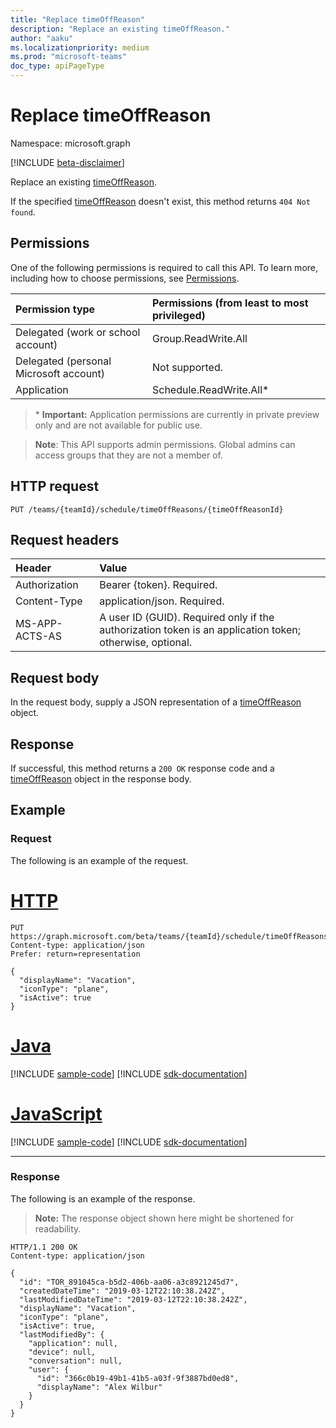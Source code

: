```yaml
---
title: "Replace timeOffReason"
description: "Replace an existing timeOffReason."
author: "aaku"
ms.localizationpriority: medium
ms.prod: "microsoft-teams"
doc_type: apiPageType
---
```


# Replace timeOffReason

Namespace: microsoft.graph

[!INCLUDE [beta-disclaimer](../../includes/beta-disclaimer.md)]

Replace an existing [timeOffReason](../resources/timeoffreason.md).

If the specified [timeOffReason](../resources/timeoffreason.md) doesn't exist, this method returns `404 Not found`.

## Permissions

One of the following permissions is required to call this API. To learn more, including how to choose permissions, see [Permissions](/graph/permissions-reference).

|Permission type      | Permissions (from least to most privileged)              |
|:--------------------|:---------------------------------------------------------|
|Delegated (work or school account) | Group.ReadWrite.All    |
|Delegated (personal Microsoft account) | Not supported.    |
|Application | Schedule.ReadWrite.All*  |

>\* **Important:** Application permissions are currently in private preview only and are not available for public use.

> **Note**: This API supports admin permissions. Global admins can access groups that they are not a member of.

## HTTP request

<!-- { "blockType": "ignored" } -->

```http
PUT /teams/{teamId}/schedule/timeOffReasons/{timeOffReasonId}
```

## Request headers

| Header       | Value |
|:---------------|:--------|
| Authorization  | Bearer {token}. Required.  |
| Content-Type  | application/json. Required.  |
| MS-APP-ACTS-AS  | A user ID (GUID). Required only if the authorization token is an application token; otherwise, optional. |

## Request body

In the request body, supply a JSON representation of a [timeOffReason](../resources/timeoffreason.md) object.

## Response

If successful, this method returns a `200 OK` response code and a [timeOffReason](../resources/timeoffreason.md) object in the response body.

## Example

### Request

The following is an example of the request.

# [HTTP](#tab/http)
<!-- {
  "blockType": "request",
  "name": "timeoffreason-put"
}-->
```http
PUT https://graph.microsoft.com/beta/teams/{teamId}/schedule/timeOffReasons/{timeOffReasonId}
Content-type: application/json
Prefer: return=representation

{
  "displayName": "Vacation",
  "iconType": "plane",
  "isActive": true
}
```

# [Java](#tab/java)
[!INCLUDE [sample-code](../includes/snippets/java/timeoffreason-put-java-snippets.md)]
[!INCLUDE [sdk-documentation](../includes/snippets/snippets-sdk-documentation-link.md)]

# [JavaScript](#tab/javascript)
[!INCLUDE [sample-code](../includes/snippets/javascript/timeoffreason-put-javascript-snippets.md)]
[!INCLUDE [sdk-documentation](../includes/snippets/snippets-sdk-documentation-link.md)]

---

### Response

The following is an example of the response. 

>**Note:** The response object shown here might be shortened for readability.
<!-- {
  "blockType": "response",
  "truncated": true,
  "@odata.type": "microsoft.graph.timeOffReason"
} -->

```http
HTTP/1.1 200 OK
Content-type: application/json

{
  "id": "TOR_891045ca-b5d2-406b-aa06-a3c8921245d7",
  "createdDateTime": "2019-03-12T22:10:38.242Z",
  "lastModifiedDateTime": "2019-03-12T22:10:38.242Z",
  "displayName": "Vacation",
  "iconType": "plane",
  "isActive": true,
  "lastModifiedBy": {
    "application": null,
    "device": null,
    "conversation": null,
    "user": {
      "id": "366c0b19-49b1-41b5-a03f-9f3887bd0ed8",
      "displayName": "Alex Wilbur"
    }
  }
}
```

<!-- uuid: 8fcb5dbc-d5aa-4681-8e31-b001d5168d79
2015-10-25 14:57:30 UTC -->
<!--
{
  "type": "#page.annotation",
  "description": "Replace an existing timeOffReason",
  "keywords": "",
  "section": "documentation",
  "tocPath": "",
  "suppressions": [
  ]
}
-->


